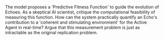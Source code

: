 The model proposes a 'Predictive Fitness Function' to guide the evolution of Echoes. As a skeptical AI scientist, critique the computational feasibility of measuring this function. How can the system practically quantify an Echo's contribution to a 'coherent and stimulating environment' for the Active Agent in real-time? Argue that this measurement problem is just as intractable as the original replication problem.